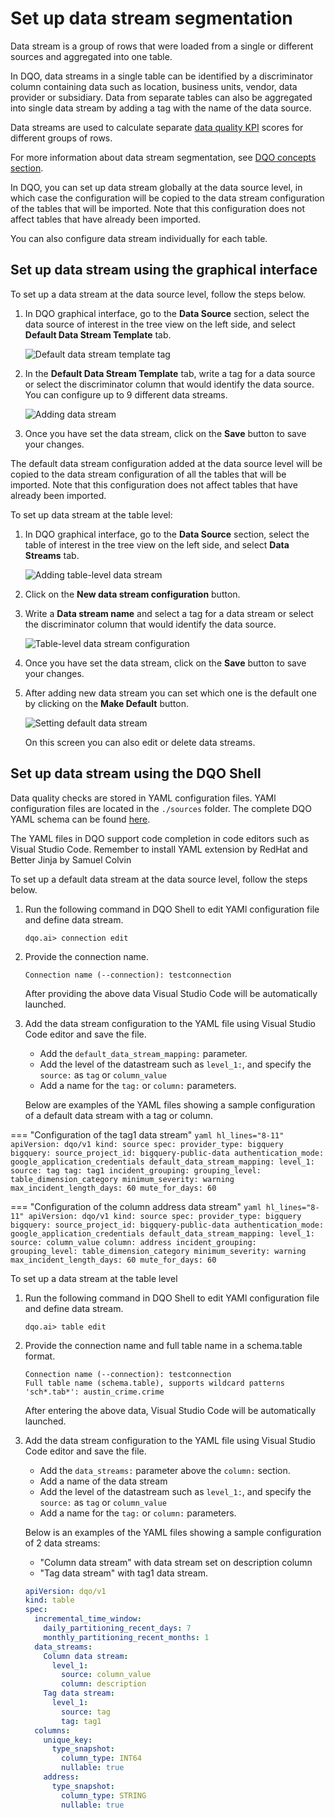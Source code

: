 # Set up data stream segmentation

Data stream is a group of rows that were loaded from a single or different sources and aggregated into one table. 

In  DQO, data streams in a single table can be identified by a discriminator column containing data such as location, business units,
vendor, data provider or subsidiary. Data from separate tables can also be aggregated into single data stream by adding a tag with the name
of the data source.

Data streams are used to calculate separate [data quality KPI](../../dqo-concepts/data-quality-kpis/data-quality-kpis.md) scores for
different groups of rows. 

For more information about data stream segmentation, see [DQO concepts section](../../dqo-concepts/data-stream-segmentation/data-stream-segmentation.md).

In DQO, you can set up data stream globally at the data source level, in which case the configuration will be copied to the data stream
configuration of the tables that will be imported. Note that this configuration does not affect tables that have already been imported.

You can also configure data stream individually for each table. 


## Set up data stream using the graphical interface

To set up a data stream at the data source level, follow the steps below.

1. In DQO graphical interface, go to the **Data Source** section, select the data source of interest in the tree view on the left
    side, and select **Default Data Stream Template** tab.

    ![Default data stream template tag](https://dqops.com/docs/images/working-with-dqo/set-up-data-stream/default-data-stream-template.jpg)

2. In the **Default Data Stream Template** tab, write a tag for a data source or select the discriminator column that would
    identify the data source. You can configure up to 9 different data streams.

   ![Adding data stream](https://dqops.com/docs/images/working-with-dqo/set-up-data-stream/adding-data-stream.jpg)

3. Once you have set the data stream, click on the **Save** button to save your changes.

The default data stream configuration added at the data source level will be copied to the data stream configuration of all the 
tables that will be imported. Note that this configuration does not affect tables that have already been imported.

To set up data stream at the table level:

1.  In DQO graphical interface, go to the **Data Source** section, select the table of interest in the tree view on the left
    side, and select **Data Streams** tab.

    ![Adding table-level data stream](https://dqops.com/docs/images/working-with-dqo/set-up-data-stream/adding-table-level-data-stream.jpg)

2. Click on the **New data stream configuration** button.

3. Write a **Data stream name** and select a tag for a data stream or select the discriminator column that would identify the data source.

   ![Table-level data stream configuration](https://dqops.com/docs/images/working-with-dqo/set-up-data-stream/table-level-data-stream-configuration.jpg)

4. Once you have set the data stream, click on the **Save** button to save your changes.

5. After adding new data stream you can set which one is the default one by clicking on the **Make Default** button.

    ![Setting default data stream](https://dqops.com/docs/images/working-with-dqo/set-up-data-stream/setting-default-data-stream.jpg)
    
    On this screen you can also edit or delete data streams. 

## Set up data stream using the DQO Shell

Data quality checks are stored in YAML configuration files. YAMl configuration files are located in the `./sources` folder.
The complete DQO YAML schema can be found [here](https://cloud.dqo.ai/dqo-yaml-schema/TableYaml-schema.json).

The YAML files in DQO support code completion in code editors such as Visual Studio Code. Remember to install YAML
extension by RedHat and Better Jinja by Samuel Colvin

To set up a default data stream at the data source level, follow the steps below.

1. Run the following command in DQO Shell to edit YAMl configuration file and define data stream.

    ```
    dqo.ai> connection edit
    ```

2. Provide the connection name.

    ```
    Connection name (--connection): testconnection
    ```
   
    After providing the above data Visual Studio Code will be automatically launched.

3. Add the data stream configuration to the YAML file using Visual Studio Code editor and save the file.

    - Add the `default_data_stream_mapping:` parameter. 
    - Add the level of the datastream such as `level_1:`, and specify the `source:` as `tag` or `column_value`
    - Add a name for the `tag:` or `column:` parameters. 

    Below are examples of the YAML files showing a sample configuration of a default data stream with a tag or column. 

=== "Configuration of the tag1 data stream"
    ```yaml hl_lines="8-11"
    apiVersion: dqo/v1
    kind: source
    spec:
      provider_type: bigquery
      bigquery:
        source_project_id: bigquery-public-data
        authentication_mode: google_application_credentials
      default_data_stream_mapping:
        level_1:
          source: tag
          tag: tag1
      incident_grouping:
        grouping_level: table_dimension_category
        minimum_severity: warning
        max_incident_length_days: 60
        mute_for_days: 60
    ```

=== "Configuration of the column address data stream"
    ```yaml hl_lines="8-11"
    apiVersion: dqo/v1
    kind: source
    spec:
      provider_type: bigquery
      bigquery:
        source_project_id: bigquery-public-data
        authentication_mode: google_application_credentials
      default_data_stream_mapping:
        level_1:
          source: column_value
          column: address
      incident_grouping:
        grouping_level: table_dimension_category
        minimum_severity: warning
        max_incident_length_days: 60
        mute_for_days: 60
    ```

To set up a data stream at the table level

1. Run the following command in DQO Shell to edit YAMl configuration file and define data stream.

    ```
    dqo.ai> table edit
    ```

2. Provide the connection name and full table name in a schema.table format.

    ```
    Connection name (--connection): testconnection
    Full table name (schema.table), supports wildcard patterns 'sch*.tab*': austin_crime.crime
    ```
   After entering the above data, Visual Studio Code will be automatically launched.

3. Add the data stream configuration to the YAML file using Visual Studio Code editor and save the file.

    - Add the `data_streams:` parameter above the `column:` section.
    - Add a name of the data stream
    - Add the level of the datastream such as `level_1:`, and specify the `source:` as `tag` or `column_value`
    - Add a name for the `tag:` or `column:` parameters.

    Below is an examples of the YAML files showing a sample configuration of 2 data streams: 

    - "Column data stream" with data stream set on description column
    - "Tag data stream" with tag1 data stream.

    ```yaml hl_lines="7-15"
    apiVersion: dqo/v1
    kind: table
    spec:
      incremental_time_window:
        daily_partitioning_recent_days: 7
        monthly_partitioning_recent_months: 1
      data_streams:
        Column data stream:
          level_1:
            source: column_value
            column: description
        Tag data stream:
          level_1:
            source: tag
            tag: tag1
      columns:
        unique_key:
          type_snapshot:
            column_type: INT64
            nullable: true
        address:
          type_snapshot:
            column_type: STRING
            nullable: true
    ```